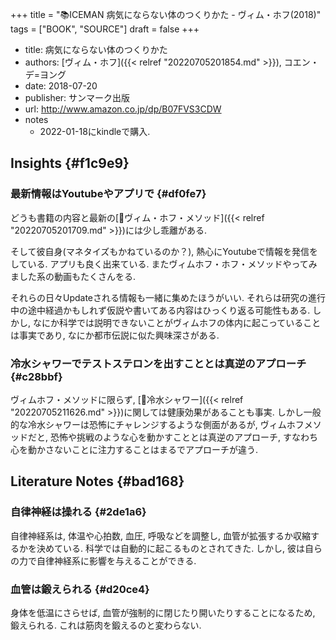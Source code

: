 +++
title = "📚ICEMAN 病気にならない体のつくりかた - ヴィム・ホフ(2018)"
tags = ["BOOK", "SOURCE"]
draft = false
+++

-   title: 病気にならない体のつくりかた
-   authors: [ヴィム・ホフ]({{< relref "20220705201854.md" >}}), コエン・デ=ヨング
-   date: 2018-07-20
-   publisher: サンマーク出版
-   url: <http://www.amazon.co.jp/dp/B07FVS3CDW>
-   notes
    -   2022-01-18にkindleで購入.


## Insights {#f1c9e9}


### 最新情報はYoutubeやアプリで {#df0fe7}

どうも書籍の内容と最新の[📝ヴィム・ホフ・メソッド]({{< relref "20220705201709.md" >}})には少し乖離がある.

そして彼自身(マネタイズもかねているのか？), 熱心にYoutubeで情報を発信をしている. アプリも良く出来ている. またヴィムホフ・ホフ・メソッドやってみました系の動画もたくさんをる.

それらの日々Updateされる情報も一緒に集めたほうがいい. それらは研究の進行中の途中経過かもしれず仮説や書いてある内容はひっくり返る可能性もある. しかし, なにか科学では説明できないことがヴィムホフの体内に起こっていることは事実であり, なにか都市伝説に似た興味深さがある.


### 冷水シャワーでテストステロンを出すこととは真逆のアプローチ {#c28bbf}

ヴィムホフ・メソッドに限らず, [📝冷水シャワー]({{< relref "20220705211626.md" >}})に関しては健康効果があることも事実. しかし一般的な冷水シャワーは恐怖にチャレンジするような側面があるが, ヴィムホフメソッドだと, 恐怖や挑戦のような心を動かすこととは真逆のアプローチ, すなわち心を動かさないことに注力することはまるでアプローチが違う.


## Literature Notes {#bad168}


### 自律神経は操れる {#2de1a6}

自律神経系は, 体温や心拍数, 血圧, 呼吸などを調整し, 血管が拡張するか収縮するかを決めている. 科学では自動的に起こるものとされてきた. しかし, 彼は自らの力で自律神経系に影響を与えることができる.


### 血管は鍛えられる {#d20ce4}

身体を低温にさらせば, 血管が強制的に閉じたり開いたりすることになるため, 鍛えられる. これは筋肉を鍛えるのと変わらない.
